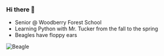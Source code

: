 ### Hi there 👋
- Senior @ Woodberry Forest School
- Learning Python with Mr. Tucker from the fall to the spring
- Beagles have floppy ears

![Beagle](https://www.google.com/url?sa=i&url=https%3A%2F%2Fwww.latimes.com%2Flocal%2Fobituaries%2Fla-me-ln-uno-the-beagle-dies-20180921-story.html&psig=AOvVaw1ktgFGZfX8rsHtOyHlfDMb&ust=1694012010352000&source=images&cd=vfe&opi=89978449&ved=0CA8QjRxqFwoTCNDvxNPck4EDFQAAAAAdAAAAABAD)
<!--
**LeoWang03/LeoWang03** is a ✨ _special_ ✨ repository because its `README.md` (this file) appears on your GitHub profile.

Here are some ideas to get you started:

- 🔭 I’m currently working on ...
- 🌱 I’m currently learning ...
- 👯 I’m looking to collaborate on ...
- 🤔 I’m looking for help with ...
- 💬 Ask me about ...
- 📫 How to reach me: ...
- 😄 Pronouns: ...
- ⚡ Fun fact: ...
-->
